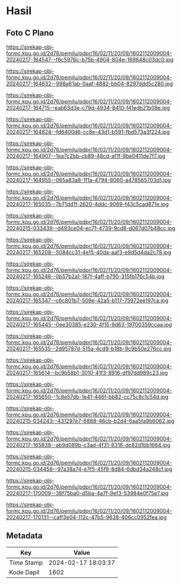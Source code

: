 # Hasil

## Foto C Plano

https://sirekap-obj-formc.kpu.go.id/2d76/pemilu/pdpr/16/02/11/20/09/1602112009004-20240217-164547--f6c5976c-b75b-4904-804e-169648c03dc0.jpg

https://sirekap-obj-formc.kpu.go.id/2d76/pemilu/pdpr/16/02/11/20/09/1602112009004-20240217-164632--998a61ab-0aaf-4882-bb04-8297ddd5c280.jpg

https://sirekap-obj-formc.kpu.go.id/2d76/pemilu/pdpr/16/02/11/20/09/1602112009004-20240217-164715--eab63d3e-c79d-4934-8410-f41edb21b08e.jpg

https://sirekap-obj-formc.kpu.go.id/2d76/pemilu/pdpr/16/02/11/20/09/1602112009004-20240217-164824--fd6400d6-cc8e-43d1-b591-fbd573a3f224.jpg

https://sirekap-obj-formc.kpu.go.id/2d76/pemilu/pdpr/16/02/11/20/09/1602112009004-20240217-164907--1ea7c2bb-cb89-48cd-af1f-9be0411de7f7.jpg

https://sirekap-obj-formc.kpu.go.id/2d76/pemilu/pdpr/16/02/11/20/09/1602112009004-20240217-164955--065a83a8-1f1a-4794-8060-a478565703d1.jpg

https://sirekap-obj-formc.kpu.go.id/2d76/pemilu/pdpr/16/02/11/20/09/1602112009004-20240217-165035--7b71dd1f-2620-4ddc-9069-f43c5cad871e.jpg

https://sirekap-obj-formc.kpu.go.id/2d76/pemilu/pdpr/16/02/11/20/09/1602112009004-20240215-033439--d493ce04-ec71-4739-9cd8-d067d07b48cc.jpg

https://sirekap-obj-formc.kpu.go.id/2d76/pemilu/pdpr/16/02/11/20/09/1602112009004-20240217-165208--5084cc31-4e15-40da-aaf3-e9d5d4da2c78.jpg

https://sirekap-obj-formc.kpu.go.id/2d76/pemilu/pdpr/16/02/11/20/09/1602112009004-20240217-165246--0b57b2a1-187f-4aff-b795-315fb176c54b.jpg

https://sirekap-obj-formc.kpu.go.id/2d76/pemilu/pdpr/16/02/11/20/09/1602112009004-20240217-165347--c6c801b7-509e-42a5-b117-75972ee197ca.jpg

https://sirekap-obj-formc.kpu.go.id/2d76/pemilu/pdpr/16/02/11/20/09/1602112009004-20240217-165445--0ee30385-e230-4f15-9d63-19700359ccaa.jpg

https://sirekap-obj-formc.kpu.go.id/2d76/pemilu/pdpr/16/02/11/20/09/1602112009004-20240217-165535--2d95787d-515a-4cd9-b18b-9c9b50e276cc.jpg

https://sirekap-obj-formc.kpu.go.id/2d76/pemilu/pdpr/16/02/11/20/09/1602112009004-20240217-165614--bc9b58b1-3010-41f3-8916-df97dd989c23.jpg

https://sirekap-obj-formc.kpu.go.id/2d76/pemilu/pdpr/16/02/11/20/09/1602112009004-20240217-165650--1c8e57db-1e41-446f-bb82-cc75c8c1c54d.jpg

https://sirekap-obj-formc.kpu.go.id/2d76/pemilu/pdpr/16/02/11/20/09/1602112009004-20240215-034243--431297e7-6888-46cb-b2d4-6aa5fa9b6062.jpg

https://sirekap-obj-formc.kpu.go.id/2d76/pemilu/pdpr/16/02/11/20/09/1602112009004-20240217-165838--ab9d089b-c3ad-4f31-8316-dc82d1bb1664.jpg

https://sirekap-obj-formc.kpu.go.id/2d76/pemilu/pdpr/16/02/11/20/09/1602112009004-20240215-034458--97a38a74-e7f5-45f9-8d84-6dbd34a248cf.jpg

https://sirekap-obj-formc.kpu.go.id/2d76/pemilu/pdpr/16/02/11/20/09/1602112009004-20240217-170009--38f75ba0-d5ba-4a7f-9ef3-53984e0f75e7.jpg

https://sirekap-obj-formc.kpu.go.id/2d76/pemilu/pdpr/16/02/11/20/09/1602112009004-20240217-170131--caff3e04-112c-47b5-9638-406cc0952fea.jpg


## Metadata

| Key        | Value               |
| ---------- | ------------------- |
| Time Stamp | 2024-02-17 18:03:37 |
| Kode Dapil | 1602                |



